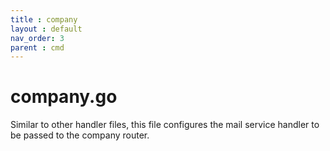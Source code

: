```yaml
---
title : company
layout : default
nav_order: 3
parent : cmd
---
```


# company.go
Similar to other handler files, this file configures the mail service handler to be passed to the company router.